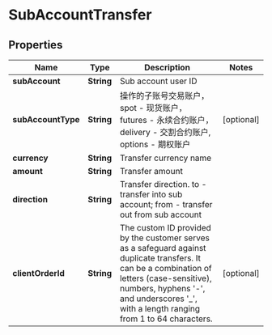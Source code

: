 
# SubAccountTransfer

## Properties

Name | Type | Description | Notes
------------ | ------------- | ------------- | -------------
**subAccount** | **String** | Sub account user ID | 
**subAccountType** | **String** | 操作的子账号交易账户， spot - 现货账户， futures - 永续合约账户， delivery - 交割合约账户, options - 期权账户 |  [optional]
**currency** | **String** | Transfer currency name | 
**amount** | **String** | Transfer amount | 
**direction** | **String** | Transfer direction. to - transfer into sub account; from - transfer out from sub account | 
**clientOrderId** | **String** | The custom ID provided by the customer serves as a safeguard against duplicate transfers. It can be a combination of letters (case-sensitive), numbers, hyphens &#39;-&#39;, and underscores &#39;_&#39;, with a length ranging from 1 to 64 characters. |  [optional]

